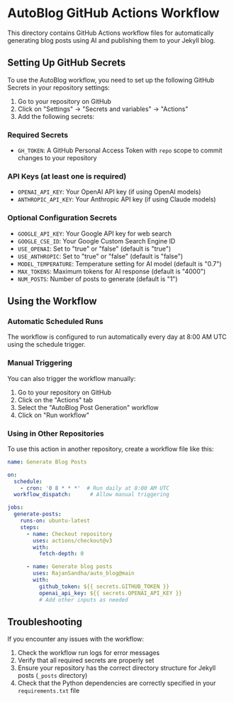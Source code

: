 # AutoBlog GitHub Actions Workflow

This directory contains GitHub Actions workflow files for automatically generating blog posts using AI and publishing them to your Jekyll blog.

## Setting Up GitHub Secrets

To use the AutoBlog workflow, you need to set up the following GitHub Secrets in your repository settings:

1. Go to your repository on GitHub
2. Click on "Settings" -> "Secrets and variables" -> "Actions"
3. Add the following secrets:

### Required Secrets

- `GH_TOKEN`: A GitHub Personal Access Token with `repo` scope to commit changes to your repository

### API Keys (at least one is required)

- `OPENAI_API_KEY`: Your OpenAI API key (if using OpenAI models)
- `ANTHROPIC_API_KEY`: Your Anthropic API key (if using Claude models)

### Optional Configuration Secrets

- `GOOGLE_API_KEY`: Your Google API key for web search
- `GOOGLE_CSE_ID`: Your Google Custom Search Engine ID
- `USE_OPENAI`: Set to "true" or "false" (default is "true")
- `USE_ANTHROPIC`: Set to "true" or "false" (default is "false")
- `MODEL_TEMPERATURE`: Temperature setting for AI model (default is "0.7")
- `MAX_TOKENS`: Maximum tokens for AI response (default is "4000")
- `NUM_POSTS`: Number of posts to generate (default is "1")

## Using the Workflow

### Automatic Scheduled Runs

The workflow is configured to run automatically every day at 8:00 AM UTC using the schedule trigger.

### Manual Triggering

You can also trigger the workflow manually:

1. Go to your repository on GitHub
2. Click on the "Actions" tab
3. Select the "AutoBlog Post Generation" workflow
4. Click on "Run workflow"

### Using in Other Repositories

To use this action in another repository, create a workflow file like this:

```yaml
name: Generate Blog Posts

on:
  schedule:
    - cron: '0 8 * * *'  # Run daily at 8:00 AM UTC
  workflow_dispatch:      # Allow manual triggering

jobs:
  generate-posts:
    runs-on: ubuntu-latest
    steps:
      - name: Checkout repository
        uses: actions/checkout@v3
        with:
          fetch-depth: 0

      - name: Generate blog posts
        uses: RajanSandha/auto_blog@main
        with:
          github_token: ${{ secrets.GITHUB_TOKEN }}
          openai_api_key: ${{ secrets.OPENAI_API_KEY }}
          # Add other inputs as needed
```

## Troubleshooting

If you encounter any issues with the workflow:

1. Check the workflow run logs for error messages
2. Verify that all required secrets are properly set
3. Ensure your repository has the correct directory structure for Jekyll posts (`_posts` directory)
4. Check that the Python dependencies are correctly specified in your `requirements.txt` file 